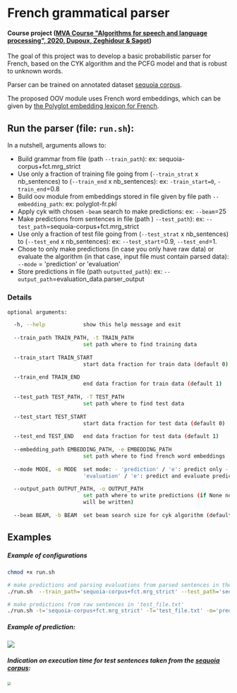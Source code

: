 

# French grammatical parser

#### Course project ([MVA Course "Algorithms for speech and language processing", 2020, Dupoux, Zeghidour & Sagot](https://github.com/edupoux/MVA_2020_SL)) 

The goal of this project was to develop a basic probabilistic parser for French, based on the CYK algorithm and the PCFG model and that is robust to unknown words.

Parser can be trained on annotated dataset [sequoia corpus](https://github.com/edupoux/MVA_2020_SL/blob/master/TD_%232/sequoia-corpus%2Bfct.mrg_strict).

 The proposed OOV module uses French word embeddings, which can be given by [the Polyglot embedding lexicon for French](https://sites.google.com/site/rmyeid/projects/polyglot).

## Run the parser (file: ```run.sh```):

In a nutshell, arguments allows to:

- Build grammar from file (path ```--train_path```): ex: sequoia-corpus+fct.mrg_strict
- Use only a fraction of training file going from (```--train_strat``` x nb_sentences) to  (```--train_end``` x nb_sentences): ex: ```-train_start=0```, ```-train_end```=0.8
- Build oov module from embeddings stored in file given by file path ```--embedding_path```: ex: polyglot-fr.pkl
- Apply  cyk with chosen ```-beam``` search to make predictions: ex: ```--beam```=25
- Make predictions from sentences in file (path ) ```--test_path```): ex:   ```--test_path```=sequoia-corpus+fct.mrg_strict
- Use only a fraction of test file going from (```--test_strat``` x nb_sentences) to  (```--test_end``` x nb_sentences): ex: ```--test_start```=0.9, ```--test_end```=1.
- Chose to only make predictions (in case you only have raw data) or evaluate the algorithm (in that case, input file must contain parsed data): ```--mode``` = 'prediction' or 'evaluation'
- Store predictions in file (path ```outputted_path```): ex: ```--output_path```=evaluation_data.parser_output

###  Details

```bash
optional arguments:

  -h, --help            show this help message and exit
  
  --train_path TRAIN_PATH, -t TRAIN_PATH
                        set path where to find training data
                        
  --train_start TRAIN_START
                        start data fraction for train data (default 0)
                        
  --train_end TRAIN_END
                        end data fraction for train data (default 1)
                        
  --test_path TEST_PATH, -T TEST_PATH
                        set path where to find test data
                        
  --test_start TEST_START
                        start data fraction for test data (default 0)
                        
  --test_end TEST_END   end data fraction for test data (default 1)
  
  --embedding_path EMBEDDING_PATH, -e EMBEDDING_PATH
                        set path where to find french word embeddings
                        
  --mode MODE, -m MODE  set mode: - 'prediction' / 'e': predict only -
                        'evaluation' / 'e': predict and evaluate predictions
                        
  --output_path OUTPUT_PATH, -o OUTPUT_PATH
                        set path where to write predictions (if None nothing
                        will be written)
                        
  --beam BEAM, -b BEAM  set beam search size for cyk algorithm (default 10)
```

## Examples

##### Example of configurations

```bash
chmod +x run.sh

# make predictions and parsing evaluations from parsed sentences in the last 10% of 'sequoia-corpus+fct.mrg_strict'
./run.sh  --train_path='sequoia-corpus+fct.mrg_strict' --test_path='sequoia-corpus+fct.mrg_strict' --mode='evaluation' --train_end=0.8 --test_start=0.9 --test_end=1 --beam=10 -e='polyglot-fr.pkl' --output_path='evaluation_data.parser_output'

# make predictions from raw sentences in 'test_file.txt'
./run.sh -t='sequoia-corpus+fct.mrg_strict' -T='test_file.txt' -m='prediction' --train_end=0.8 --test_start=0 -b=100 -e='polyglot-fr.pkl' -o='test_file_output.txt'
```



##### Example of prediction:

![](/Users/antoinegrosnit/Desktop/MVA/P2/Speech-NLP/TP2/image/les_espaces_infinis.png)



##### Indication on execution time for test sentences taken from the [sequoia corpus](https://github.com/edupoux/MVA_2020_SL/blob/master/TD_%232/sequoia-corpus%2Bfct.mrg_strict):

<img src="/Users/antoinegrosnit/Desktop/MVA/P2/Speech-NLP/TP2/image/execution_times.png" style="zoom:50%;" />